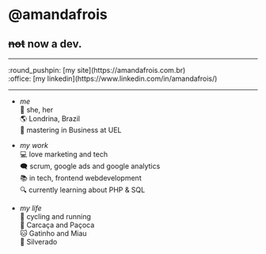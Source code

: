 # @amandafrois 
<h2><s>not</s> now a dev. </h2>
<hr>
:round_pushpin: [my site](https://amandafrois.com.br) <br>
:office: [my linkedin](https://www.linkedin.com/in/amandafrois/) <br>
<hr>

-  _me_<br>
:woman: she, her <br>
:earth_americas: Londrina, Brazil<br>
:office: mastering in Business at UEL<br>

- _my work_<br>
:computer: love marketing and tech<br>
:left_speech_bubble: scrum, google ads and google analytics<br>
:books: in tech, frontend webdevelopment <br>
:mag: currently learning about PHP & SQL <br>

- _my life_<br>
:mountain_bicyclist: cycling and running<br>
:dog: Carcaça and Paçoca<br>
:cat: Gatinho and Miau<br>
:horse: Silverado<br>

